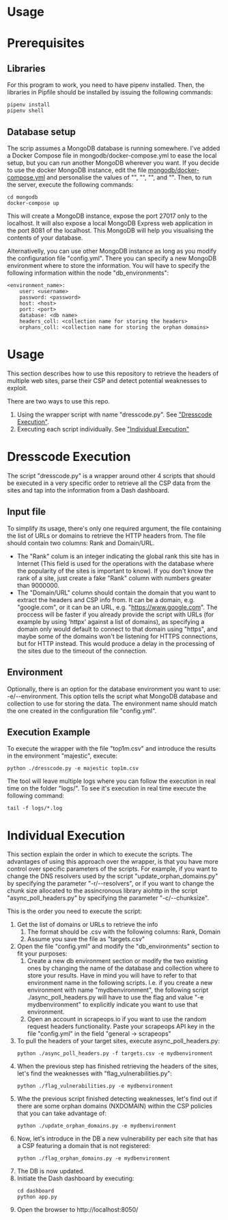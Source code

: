 Usage
=====

# Prerequisites

## Libraries
For this program to work, you need to have pipenv installed.
Then, the libraries in Pipfile should be installed by issuing the following commands:
```
pipenv install
pipenv shell
```
## Database setup
The scrip assumes a MongoDB database is running somewhere. I've added a Docker Compose  file in mongodb/docker-compose.yml to ease the local setup, but you can run another MongoDB wherever you want.
If you decide to use the docker MongoDB instance, edit the file [mongodb/docker-compose.yml](mongodb/docker-compose.yml) and personalise the values of "<db user>", "<db pass>", "<express user>", and "<express pass>". Then, to run the server, execute the following commands:
```
cd mongodb
docker-compose up
```
This will create a MongoDB instance, expose the port 27017 only to the localhost. It will also expose a local MongoDB Express web application in the port 8081 of the localhost. This MongoDB will help you visualising the contents of your database.

Alternativelly, you can use other MongoDB instance as long as you modify the configuration file "config.yml". There you can specify a new MongoDB environment where to store the information. You will have to specify the following information within the node "db_environments":
```
<environment_name>:
    user: <username>
    password: <password>
    host: <host>
    port: <port>
    database: <db name>
    headers_coll: <collection name for storing the headers>
    orphans_coll: <collection name for storing the orphan domains>
```

# Usage

This section describes how to use this repository to retrieve the headers of multiple web sites, parse their CSP and detect potential weaknesses to exploit. 

There are two ways to use this repo. 
1. Using the wrapper script with name "dresscode.py". See ["Dresscode Execution"](USAGE.md#dresscode-execution).
2. Executing each script individually. See ["Individual Execution"](USAGE.md#individual-execution)

# Dresscode Execution

The script "dresscode.py" is a wrapper around other 4 scripts that should be executed in a very specific order to retrieve all the CSP data from the sites and tap into the information from a Dash dashboard. 

## Input file
To simplify its usage, there's only one required argument, the file containing the list of URLs or domains to retrieve the HTTP headers from. The file should contain two columns: Rank and Domain/URL.

* The "Rank" colum is an integer indicating the global rank this site has in Internet (This field is used for the operations with the database where the popularity of the sites is important to know). If you don't know the rank of a site, just create a fake "Rank" column with numbers greater than 9000000.
* The "Domain/URL" column should contain the domain that you want to extract the headers and CSP info from. It can be a domain, e.g. "google.com", or it can be an URL, e.g. "https://www.google.com". The proccess will be faster if you already provide the script with URLs (for example by using 'httpx' against a list of domains), as specifying a domain only would default to connect to that domain using "https", and maybe some of the domains won't be listening for HTTPS connections, but for HTTP instead. This would produce a delay in the processing of the sites due to the timeout of the connection.

## Environment

Optionally, there is an option for the database environment you want to use: -e/--environment.
This option tells the script what MongoDB database and collection to use for storing the data. The environment name should match the one created in the configuration file "config.yml".

## Execution Example
To execute the wrapper with the file "top1m.csv" and introduce the results in the environment "majestic", execute:
```
python ./dresscode.py -e majestic top1m.csv
```

The tool will leave multiple logs where you can follow the execution in real time on the folder "logs/". To see it's execution in real time execute the following command:
```
tail -f logs/*.log
```

# Individual Execution

This section explain the order in which to execute the scripts. The advantages of using this approach over the wrapper, is that you have more control over specific parameters of the scripts. For example, if you want to change the DNS resolvers used by the script "update_orphan_domains.py" by specifying the parameter "-r/--resolvers", or if you want to change the chunk size allocated to the assincronous library aiohttp in the script "async_poll_headers.py" by specifying the parameter "-c/--chunksize".

This is the order you need to execute the script:

1. Get the list of domains or URLs to retrieve the info
	1. The format should be .csv with the following columns: Rank, Domain
	2. Assume you save the file as "targets.csv"
2. Open the file "config.yml" and modify the "db_environments" section to fit your purposes:
	1. Create a new db environment section or modify the two existing ones by changing the name of the database and collection where to store your results. Have in mind you will have to refer to that environment name in the following scripts. I.e. if you create a new environment with name "mydbenvironment", the following script ./async_poll_headers.py will have to use the flag and value "-e mydbenvironment" to explicitly indicate you want to use that environment.
	2. Open an account in scrapeops.io if you want to use the random request headers functionality. Paste your scrapeops API key in the file "config.yml" in the field "general -> scrapeops"
3. To pull the headers of your target sites, execute async_poll_headers.py:
	```
	python ./async_poll_headers.py -f targets.csv -e mydbenvironment
	```
4. When the previous step has finished retrieving the headers of the sites, let's find the weaknesses with "flag_vulnerabilities.py":
	```
	python ./flag_vulnerabilities.py -e mydbenvironment
	```
5. Whe the previous script finished detecting weaknesses, let's find out if there are some orphan domains (NXDOMAIN) within the CSP policies that you can take advantage of:
	```
	python ./update_orphan_domains.py -e mydbenvironment
	```
6. Now, let's introduce in the DB a new vulnerability per each site that has a CSP featuring a domain that is not registered:
	```
	python ./flag_orphan_domains.py -e mydbenvironment
	```
7. The DB is now updated.
8. Initiate the Dash dashboard by executing:
	```
	cd dashboard
	python app.py
	``` 
9. Open the browser to http://localhost:8050/